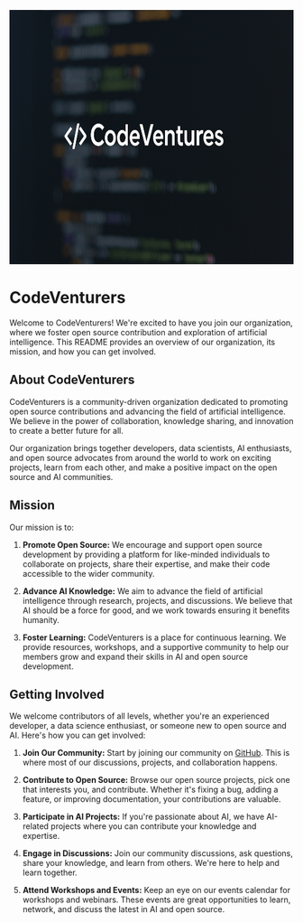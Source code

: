 <img src="./new_bg.png" style="width:100%; height:450px;"></img>
<!-- <body style="background-image: url('./profile/bg.png');">hello</body> -->
# CodeVenturers

Welcome to CodeVenturers! We're excited to have you join our organization, where we foster open source contribution and exploration of artificial intelligence. This README provides an overview of our organization, its mission, and how you can get involved.

## About CodeVenturers

CodeVenturers is a community-driven organization dedicated to promoting open source contributions and advancing the field of artificial intelligence. We believe in the power of collaboration, knowledge sharing, and innovation to create a better future for all.

Our organization brings together developers, data scientists, AI enthusiasts, and open source advocates from around the world to work on exciting projects, learn from each other, and make a positive impact on the open source and AI communities.

## Mission

Our mission is to:

1. **Promote Open Source:** We encourage and support open source development by providing a platform for like-minded individuals to collaborate on projects, share their expertise, and make their code accessible to the wider community.

2. **Advance AI Knowledge:** We aim to advance the field of artificial intelligence through research, projects, and discussions. We believe that AI should be a force for good, and we work towards ensuring it benefits humanity.

3. **Foster Learning:** CodeVenturers is a place for continuous learning. We provide resources, workshops, and a supportive community to help our members grow and expand their skills in AI and open source development.

## Getting Involved

We welcome contributors of all levels, whether you're an experienced developer, a data science enthusiast, or someone new to open source and AI. Here's how you can get involved:

1. **Join Our Community:** Start by joining our community on [GitHub](https://github.com/CodeVenturers). This is where most of our discussions, projects, and collaboration happens.

2. **Contribute to Open Source:** Browse our open source projects, pick one that interests you, and contribute. Whether it's fixing a bug, adding a feature, or improving documentation, your contributions are valuable.

3. **Participate in AI Projects:** If you're passionate about AI, we have AI-related projects where you can contribute your knowledge and expertise.

4. **Engage in Discussions:** Join our community discussions, ask questions, share your knowledge, and learn from others. We're here to help and learn together.

5. **Attend Workshops and Events:** Keep an eye on our events calendar for workshops and webinars. These events are great opportunities to learn, network, and discuss the latest in AI and open source.
